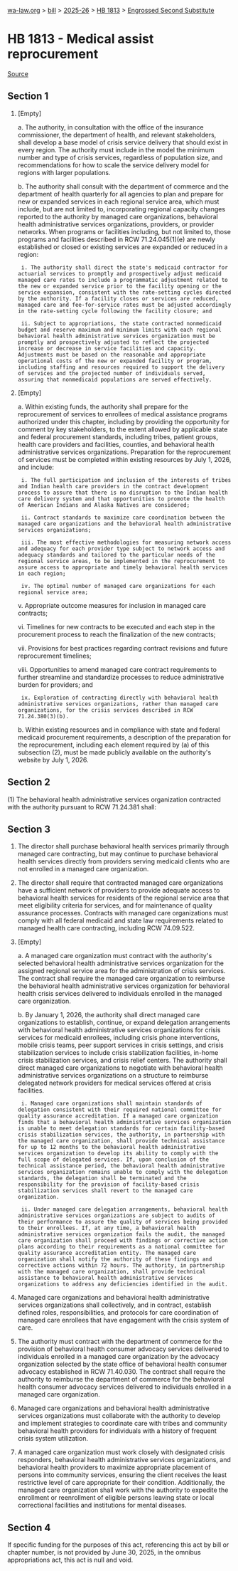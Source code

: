 [wa-law.org](/) > [bill](/bill/) > [2025-26](/bill/2025-26/) > [HB 1813](/bill/2025-26/hb/1813/) > [Engrossed Second Substitute](/bill/2025-26/hb/1813/S2.E/)

# HB 1813 - Medical assist reprocurement

[Source](http://lawfilesext.leg.wa.gov/biennium/2025-26/Pdf/Bills/House%20Bills/1813-S2.E.pdf)

## Section 1
1. [Empty]

    a. The authority, in consultation with the office of the insurance commissioner, the department of health, and relevant stakeholders, shall develop a base model of crisis service delivery that should exist in every region. The authority must include in the model the minimum number and type of crisis services, regardless of population size, and recommendations for how to scale the service delivery model for regions with larger populations.

    b. The authority shall consult with the department of commerce and the department of health quarterly for all agencies to plan and prepare for new or expanded services in each regional service area, which must include, but are not limited to, incorporating regional capacity changes reported to the authority by managed care organizations, behavioral health administrative services organizations, providers, or provider networks. When programs or facilities including, but not limited to, those programs and facilities described in RCW 71.24.045(1)(e) are newly established or closed or existing services are expanded or reduced in a region:

        i. The authority shall direct the state's medicaid contractor for actuarial services to promptly and prospectively adjust medicaid managed care rates to include a programmatic adjustment related to the new or expanded service prior to the facility opening or the service expansion, consistent with the rate-setting cycles directed by the authority. If a facility closes or services are reduced, managed care and fee-for-service rates must be adjusted accordingly in the rate-setting cycle following the facility closure; and

        ii. Subject to appropriations, the state contracted nonmedicaid budget and reserve maximum and minimum limits with each regional behavioral health administrative services organization must be promptly and prospectively adjusted to reflect the projected increase or decrease in service facilities and capacity. Adjustments must be based on the reasonable and appropriate operational costs of the new or expanded facility or program, including staffing and resources required to support the delivery of services and the projected number of individuals served, assuring that nonmedicaid populations are served effectively.

2. [Empty]

    a. Within existing funds, the authority shall prepare for the reprocurement of services to enrollees of medical assistance programs authorized under this chapter, including by providing the opportunity for comment by key stakeholders, to the extent allowed by applicable state and federal procurement standards, including tribes, patient groups, health care providers and facilities, counties, and behavioral health administrative services organizations. Preparation for the reprocurement of services must be completed within existing resources by July 1, 2026, and include:

        i. The full participation and inclusion of the interests of tribes and Indian health care providers in the contract development process to assure that there is no disruption to the Indian health care delivery system and that opportunities to promote the health of American Indians and Alaska Natives are considered;

        ii. Contract standards to maximize care coordination between the managed care organizations and the behavioral health administrative services organizations;

        iii. The most effective methodologies for measuring network access and adequacy for each provider type subject to network access and adequacy standards and tailored to the particular needs of the regional service areas, to be implemented in the reprocurement to assure access to appropriate and timely behavioral health services in each region;

        iv. The optimal number of managed care organizations for each regional service area;

    v. Appropriate outcome measures for inclusion in managed care contracts;

    vi. Timelines for new contracts to be executed and each step in the procurement process to reach the finalization of the new contracts;

    vii. Provisions for best practices regarding contract revisions and future reprocurement timelines;

    viii. Opportunities to amend managed care contract requirements to further streamline and standardize processes to reduce administrative burden for providers; and

        ix. Exploration of contracting directly with behavioral health administrative services organizations, rather than managed care organizations, for the crisis services described in RCW 71.24.380(3)(b).

    b. Within existing resources and in compliance with state and federal medicaid procurement requirements, a description of the preparation for the reprocurement, including each element required by (a) of this subsection (2), must be made publicly available on the authority's website by July 1, 2026.

## Section 2
(1) The behavioral health administrative services organization contracted with the authority pursuant to RCW 71.24.381 shall:

## Section 3
1. The director shall purchase behavioral health services primarily through managed care contracting, but may continue to purchase behavioral health services directly from providers serving medicaid clients who are not enrolled in a managed care organization.

2. The director shall require that contracted managed care organizations have a sufficient network of providers to provide adequate access to behavioral health services for residents of the regional service area that meet eligibility criteria for services, and for maintenance of quality assurance processes. Contracts with managed care organizations must comply with all federal medicaid and state law requirements related to managed health care contracting, including RCW 74.09.522.

3. [Empty]

    a. A managed care organization must contract with the authority's selected behavioral health administrative services organization for the assigned regional service area for the administration of crisis services. The contract shall require the managed care organization to reimburse the behavioral health administrative services organization for behavioral health crisis services delivered to individuals enrolled in the managed care organization.

    b. By January 1, 2026, the authority shall direct managed care organizations to establish, continue, or expand delegation arrangements with behavioral health administrative services organizations for crisis services for medicaid enrollees, including crisis phone interventions, mobile crisis teams, peer support services in crisis settings, and crisis stabilization services to include crisis stabilization facilities, in-home crisis stabilization services, and crisis relief centers. The authority shall direct managed care organizations to negotiate with behavioral health administrative services organizations on a structure to reimburse delegated network providers for medical services offered at crisis facilities.

        i. Managed care organizations shall maintain standards of delegation consistent with their required national committee for quality assurance accreditation. If a managed care organization finds that a behavioral health administrative services organization is unable to meet delegation standards for certain facility-based crisis stabilization services, the authority, in partnership with the managed care organization, shall provide technical assistance for up to 12 months to the behavioral health administrative services organization to develop its ability to comply with the full scope of delegated services. If, upon conclusion of the technical assistance period, the behavioral health administrative services organization remains unable to comply with the delegation standards, the delegation shall be terminated and the responsibility for the provision of facility-based crisis stabilization services shall revert to the managed care organization.

        ii. Under managed care delegation arrangements, behavioral health administrative services organizations are subject to audits of their performance to assure the quality of services being provided to their enrollees. If, at any time, a behavioral health administrative services organization fails the audit, the managed care organization shall proceed with findings or corrective action plans according to their requirements as a national committee for quality assurance accreditation entity. The managed care organization shall notify the authority of these findings and corrective actions within 72 hours. The authority, in partnership with the managed care organization, shall provide technical assistance to behavioral health administrative services organizations to address any deficiencies identified in the audit.

4. Managed care organizations and behavioral health administrative services organizations shall collectively, and in contract, establish defined roles, responsibilities, and protocols for care coordination of managed care enrollees that have engagement with the crisis system of care.

5. The authority must contract with the department of commerce for the provision of behavioral health consumer advocacy services delivered to individuals enrolled in a managed care organization by the advocacy organization selected by the state office of behavioral health consumer advocacy established in RCW 71.40.030. The contract shall require the authority to reimburse the department of commerce for the behavioral health consumer advocacy services delivered to individuals enrolled in a managed care organization.

6. Managed care organizations and behavioral health administrative services organizations must collaborate with the authority  to develop and implement strategies to coordinate care with tribes and community behavioral health providers for individuals with a history of frequent crisis system utilization.

7. A managed care organization must work closely with designated crisis responders, behavioral health administrative services organizations, and behavioral health providers to maximize appropriate placement of persons into community services, ensuring the client receives the least restrictive level of care appropriate for their condition. Additionally, the managed care organization shall work with the authority to expedite the enrollment or reenrollment of eligible persons leaving state or local correctional facilities and institutions for mental diseases.

## Section 4
If specific funding for the purposes of this act, referencing this act by bill or chapter number, is not provided by June 30, 2025, in the omnibus appropriations act, this act is null and void.
